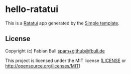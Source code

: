 # hello-ratatui

This is a [Ratatui] app generated by the [Simple template].

[Ratatui]: https://ratatui.rs
[Simple Template]: https://github.com/ratatui/templates/tree/main/simple

## License

Copyright (c) Fabian Bull <spam+github@fbull.de>

This project is licensed under the MIT license ([LICENSE] or <http://opensource.org/licenses/MIT>)

[LICENSE]: ./LICENSE
